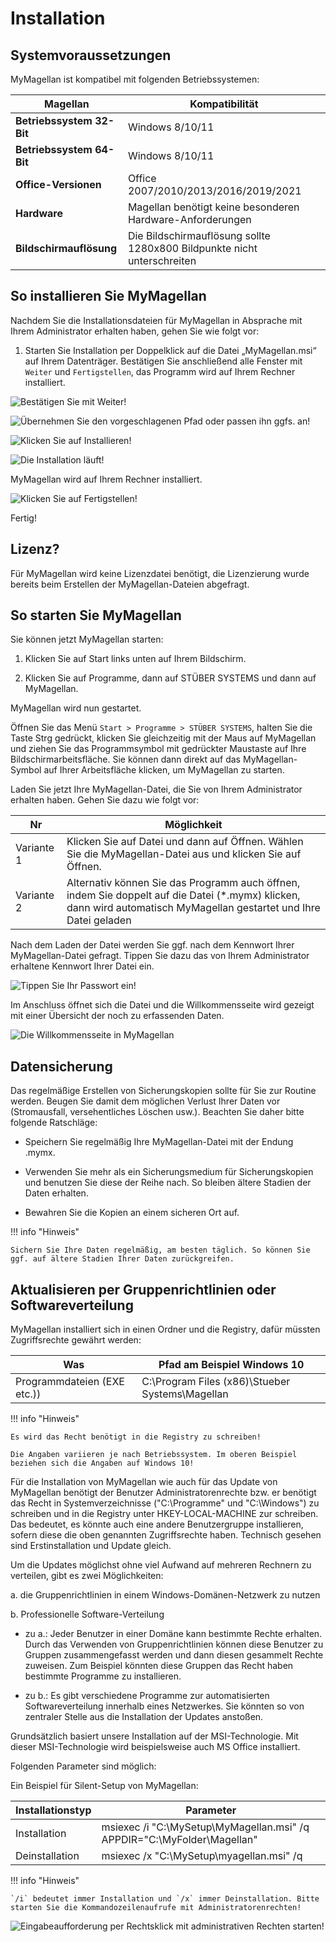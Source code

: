 # Installation

## Systemvoraussetzungen

MyMagellan ist kompatibel mit folgenden Betriebssystemen:

| Magellan                  | Kompatibilität                                                                      |
| ------------------------- | ----------------------------------------------------------------------------------- |
| **Betriebssystem 32-Bit** | Windows  8/10/11              |
| **Betriebssystem 64-Bit** | Windows 8/10/11
| **Office-Versionen**      | Office 2007/2010/2013/2016/2019/2021                       |
| **Hardware**              | Magellan benötigt keine besonderen Hardware-Anforderungen                           |
| **Bildschirmauflösung**   | Die Bildschirmauflösung sollte 1280x800 Bildpunkte nicht unterschreiten             |

## So installieren Sie MyMagellan

Nachdem Sie die Installationsdateien für MyMagellan in Absprache mit Ihrem Administrator erhalten haben, gehen Sie wie folgt vor:

1. Starten Sie Installation per Doppelklick auf die Datei „MyMagellan.msi“ auf Ihrem Datenträger. Bestätigen Sie anschließend alle Fenster mit `Weiter` und `Fertigstellen`, das Programm wird auf Ihrem Rechner installiert.

![Bestätigen Sie mit Weiter!](/assets/images/installation/01.png)

![Übernehmen Sie den vorgeschlagenen Pfad oder passen ihn ggfs. an!](/assets/images/installation/01.01.png)

![Klicken Sie auf Installieren!](/assets/images/installation/02.png)

![Die Installation läuft!](/assets/images/installation/02.png)

MyMagellan wird auf Ihrem Rechner installiert.

![Klicken Sie auf Fertigstellen!](/assets/images/installation/04.png)

Fertig!

## Lizenz?

Für MyMagellan wird keine Lizenzdatei benötigt, die Lizenzierung wurde bereits beim Erstellen der MyMagellan-Dateien abgefragt.

## So starten Sie MyMagellan

Sie können jetzt MyMagellan starten:

1. Klicken Sie auf Start links unten auf Ihrem Bildschirm.

2. Klicken Sie auf Programme, dann auf STÜBER SYSTEMS und dann auf MyMagellan.

MyMagellan wird nun gestartet.

Öffnen Sie das Menü `Start > Programme > STÜBER SYSTEMS`, halten Sie die Taste Strg gedrückt, klicken Sie gleichzeitig mit der Maus auf MyMagellan und ziehen Sie das Programmsymbol mit gedrückter Maustaste auf Ihre Bildschirmarbeitsfläche. Sie können dann direkt auf das MyMagellan-Symbol auf Ihrer Arbeitsfläche klicken, um MyMagellan zu starten.

Laden Sie jetzt Ihre MyMagellan-Datei, die Sie von Ihrem Administrator erhalten haben. Gehen Sie dazu wie folgt vor:

| Nr         | Möglichkeit                                                                                                                                                         |
| ---------- | ------------------------------------------------------------------------------------------------------------------------------------------------------------------- |
| Variante 1 | Klicken Sie auf Datei und dann auf Öffnen. Wählen Sie die MyMagellan-Datei aus und klicken Sie auf Öffnen.                                                          |
| Variante 2 | Alternativ können Sie das Programm auch öffnen, indem Sie doppelt auf die Datei (*.mymx) klicken, dann wird automatisch MyMagellan gestartet und Ihre Datei geladen |

Nach dem Laden der Datei werden Sie ggf. nach dem Kennwort Ihrer MyMagellan-Datei gefragt. Tippen Sie dazu das von Ihrem Administrator erhaltene Kennwort Ihrer Datei ein.

![Tippen Sie Ihr Passwort ein!](/assets/images/35.png)

Im Anschluss öffnet sich die Datei und die Willkommensseite wird gezeigt mit einer Übersicht der noch zu erfassenden Daten.

![Die Willkommensseite in MyMagellan](/assets/images/34.png)

## Datensicherung

Das regelmäßige Erstellen von Sicherungskopien sollte für Sie zur Routine werden. Beugen Sie damit dem möglichen Verlust Ihrer Daten vor (Stromausfall, versehentliches Löschen usw.). Beachten Sie daher bitte folgende Ratschläge:

* Speichern Sie regelmäßig Ihre MyMagellan-Datei mit der Endung .mymx.

* Verwenden Sie mehr als ein Sicherungsmedium für Sicherungskopien und benutzen Sie diese der Reihe nach. So bleiben ältere Stadien der Daten erhalten.

* Bewahren Sie die Kopien an einem sicheren Ort auf.

!!! info "Hinweis"

	Sichern Sie Ihre Daten regelmäßig, am besten täglich. So können Sie ggf. auf ältere Stadien Ihrer Daten zurückgreifen.

## Aktualisieren per Gruppenrichtlinien oder Softwareverteilung

MyMagellan installiert sich in einen Ordner und die Registry, dafür müssten Zugriffsrechte gewährt werden:

| Was                         | Pfad am Beispiel Windows 10                       |
| --------------------------- | ------------------------------------------------- |
| Programmdateien (EXE etc.)) | C:\Program Files (x86)\Stueber Systems\Magellan|

!!! info "Hinweis"

	Es wird das Recht benötigt in die Registry zu schreiben!

	Die Angaben variieren je nach Betriebssystem. Im oberen Beispiel beziehen sich die Angaben auf Windows 10!

Für die Installation von MyMagellan wie auch für das Update von MyMagellan benötigt der Benutzer Administratorenrechte bzw. er benötigt das Recht in Systemverzeichnisse ("C:\Programme" und "C:\Windows") zu schreiben und in die Registry unter HKEY-LOCAL-MACHINE zur schreiben. Das bedeutet, es könnte auch eine andere Benutzergruppe installieren, sofern diese die oben genannten Zugriffsrechte haben. Technisch gesehen sind Erstinstallation und Update gleich.

Um die Updates möglichst ohne viel Aufwand auf mehreren Rechnern zu verteilen, gibt es zwei Möglichkeiten:

a. die Gruppenrichtlinien in einem Windows-Domänen-Netzwerk zu nutzen

b. Professionelle Software-Verteilung

* zu a.: Jeder Benutzer in einer Domäne kann bestimmte Rechte erhalten. Durch das Verwenden von Gruppenrichtlinien können diese Benutzer zu Gruppen zusammengefasst werden und dann diesen gesammelt Rechte zuweisen. Zum Beispiel könnten diese Gruppen das Recht haben bestimmte Programme zu installieren.

* zu b.: Es gibt verschiedene Programme zur automatisierten Softwareverteilung innerhalb eines Netzwerkes. Sie könnten so von zentraler Stelle aus die Installation der Updates anstoßen.

Grundsätzlich basiert unsere Installation auf der MSI-Technologie. Mit dieser MSI-Technologie wird beispielsweise auch MS Office installiert.

Folgenden Parameter sind möglich:

Ein Beispiel für Silent-Setup von MyMagellan:

| Installationstyp | Parameter                                                                |
| ---------------- | ------------------------------------------------------------------------ |
| Installation     | msiexec /i "C:\MySetup\MyMagellan.msi" /q APPDIR="C:\MyFolder\Magellan" |
| Deinstallation   | msiexec /x "C:\MySetup\myagellan.msi" /q                                |

!!! info "Hinweis"

	`/i` bedeutet immer Installation und `/x` immer Deinstallation.	Bitte starten Sie die Kommandozeilenaufrufe mit Administratorenrechten!

![Eingabeaufforderung per Rechtsklick mit administrativen Rechten starten!](/assets/images/eingabeaufforderung.als.admin.png)
